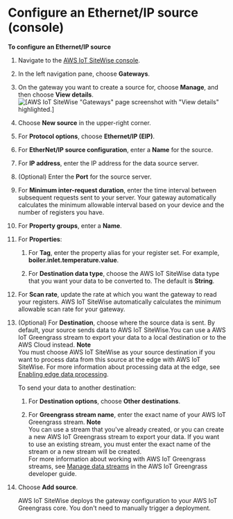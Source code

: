 # Configure an Ethernet/IP source \(console\)<a name="config-eip-console"></a>

**To configure an Ethernet/IP source**

1. Navigate to the [AWS IoT SiteWise console](https://console.aws.amazon.com/iotsitewise/)\.

1. In the left navigation pane, choose **Gateways**\.

1. On the gateway you want to create a source for, choose **Manage**, and then choose **View details**\.  
![\[AWS IoT SiteWise "Gateways" page screenshot with "View details" highlighted.\]](http://docs.aws.amazon.com/iot-sitewise/latest/userguide/images/gateway-view-details-console.png)

1. Choose **New source** in the upper\-right corner\.

1. For **Protocol options**, choose **Ethernet/IP \(EIP\)**\.

1. For **EtherNet/IP source configuration**, enter a **Name** for the source\.

1. For **IP address**, enter the IP address for the data source server\.

1. \(Optional\) Enter the **Port** for the source server\.

1. For **Minimum inter\-request duration**, enter the time interval between subsequent requests sent to your server\. Your gateway automatically calculates the minimum allowable interval based on your device and the number of registers you have\. 

1. For **Property groups**, enter a **Name**\.

1. For **Properties**:

   1. For **Tag**, enter the property alias for your register set\. For example, **boiler\.inlet\.temperature\.value**\.

   1. For **Destination data type**, choose the AWS IoT SiteWise data type that you want your data to be converted to\. The default is **String**\.

1. For **Scan rate**, update the rate at which you want the gateway to read your registers\. AWS IoT SiteWise automatically calculates the minimum allowable scan rate for your gateway\.

1. \(Optional\) For **Destination**, choose where the source data is sent\. By default, your source sends data to AWS IoT SiteWise\.You can use a AWS IoT Greengrass stream to export your data to a local destination or to the AWS Cloud instead\. 
**Note**  
You must choose AWS IoT SiteWise as your source destination if you want to process data from this source at the edge with AWS IoT SiteWise\. For more information about processing data at the edge, see [Enabling edge data processing](edge-processing.md)\.

   To send your data to another destination:

   1. For **Destination options**, choose **Other destinations**\.

   1. For **Greengrass stream name**, enter the exact name of your AWS IoT Greengrass stream\.
**Note**  
 You can use a stream that you've already created, or you can create a new AWS IoT Greengrass stream to export your data\. If you want to use an existing stream, you must enter the exact name of the stream or a new stream will be created\.   
For more information about working with AWS IoT Greengrass streams, see [Manage data streams](https://docs.aws.amazon.com/greengrass/latest/developerguide/stream-manager.html) in the AWS IoT Greengrass developer guide\.

1. Choose **Add source**\.

   AWS IoT SiteWise deploys the gateway configuration to your AWS IoT Greengrass core\. You don't need to manually trigger a deployment\.